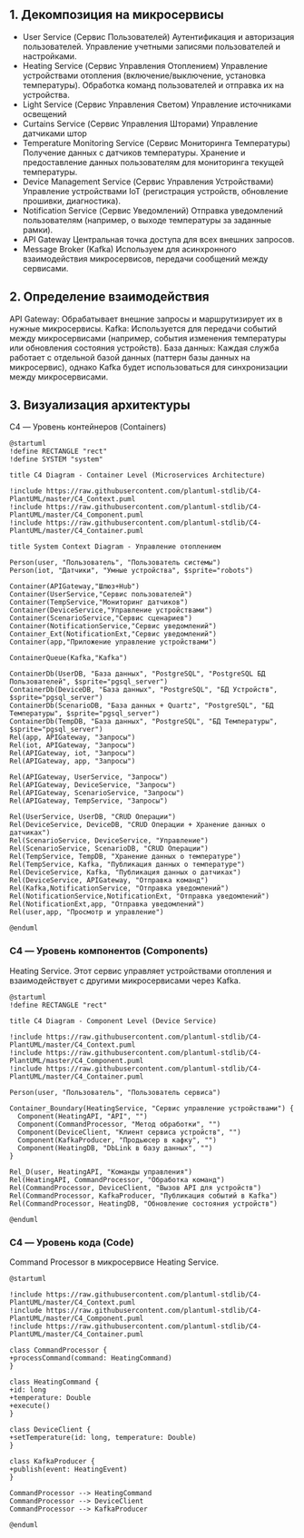## 1. Декомпозиция на микросервисы
* User Service (Сервис Пользователей) Аутентификация и авторизация пользователей. Управление учетными записями пользователей и настройками.
* Heating Service (Сервис Управления Отоплением) Управление устройствами отопления (включение/выключение, установка температуры).
Обработка команд пользователей и отправка их на устройства.
* Light Service (Сервис Управления Светом) Управление источниками освещений
* Curtains Service (Сервис Управления Шторами) Управление датчиками штор
* Temperature Monitoring Service (Сервис Мониторинга Температуры)
Получение данных с датчиков температуры.
Хранение и предоставление данных пользователям для мониторинга текущей температуры.
* Device Management Service (Сервис Управления Устройствами)
Управление устройствами IoT (регистрация устройств, обновление прошивки, диагностика).
* Notification Service (Сервис Уведомлений)
Отправка уведомлений пользователям (например, о выходе температуры за заданные рамки).
* API Gateway
Центральная точка доступа для всех внешних запросов.
* Message Broker (Kafka)
Используем для асинхронного взаимодействия микросервисов, передачи сообщений между сервисами.
## 2. Определение взаимодействия
API Gateway: Обрабатывает внешние запросы и маршрутизирует их в нужные микросервисы.
Kafka: Используется для передачи событий между микросервисами (например, события изменения температуры или обновления состояния устройств).
База данных: Каждая служба работает с отдельной базой данных (паттерн базы данных на микросервис), однако Kafka будет использоваться для синхронизации между микросервисами.
## 3. Визуализация архитектуры
   C4 — Уровень контейнеров (Containers)
```puml
@startuml
!define RECTANGLE "rect"
!define SYSTEM "system"

title C4 Diagram - Container Level (Microservices Architecture)

!include https://raw.githubusercontent.com/plantuml-stdlib/C4-PlantUML/master/C4_Context.puml
!include https://raw.githubusercontent.com/plantuml-stdlib/C4-PlantUML/master/C4_Component.puml
!include https://raw.githubusercontent.com/plantuml-stdlib/C4-PlantUML/master/C4_Container.puml

title System Context Diagram - Управление отоплением

Person(user, "Пользователь", "Пользователь системы")
Person(iot, "Датчики", "Умные устройства", $sprite="robots")

Container(APIGateway,"Шлюз+Hub")
Container(UserService,"Сервис пользователей")
Container(TempService,"Мониторинг датчиков")
Container(DeviceService,"Управление устройствами")
Container(ScenarioService,"Сервис сценариев")
Container(NotificationService,"Сервис уведомлений")
Container_Ext(NotificationExt,"Сервис уведомлений")
Container(app,"Приложение управление устройствами")

ContainerQueue(Kafka,"Kafka")

ContainerDb(UserDB, "База данных", "PostgreSQL", "PostgreSQL БД Пользователей", $sprite="pgsql_server")
ContainerDb(DeviceDB, "База данных", "PostgreSQL", "БД Устройств", $sprite="pgsql_server")
ContainerDb(ScenarioDB, "База данных + Quartz", "PostgreSQL", "БД Температуры", $sprite="pgsql_server")
ContainerDb(TempDB, "База данных", "PostgreSQL", "БД Температуры", $sprite="pgsql_server")
Rel(app, APIGateway, "Запросы")
Rel(iot, APIGateway, "Запросы")
Rel(APIGateway, iot, "Запросы")
Rel(APIGateway, app, "Запросы")

Rel(APIGateway, UserService, "Запросы")
Rel(APIGateway, DeviceService, "Запросы")
Rel(APIGateway, ScenarioService, "Запросы")
Rel(APIGateway, TempService, "Запросы")

Rel(UserService, UserDB, "CRUD Операции")
Rel(DeviceService, DeviceDB, "CRUD Операции + Хранение данных о датчиках")
Rel(ScenarioService, DeviceService, "Управление")
Rel(ScenarioService, ScenarioDB, "CRUD Операции")
Rel(TempService, TempDB, "Хранение данных о температуре")
Rel(TempService, Kafka, "Публикация данных о температуре")
Rel(DeviceService, Kafka, "Публикация данных о датчиках")
Rel(DeviceService, APIGateway, "Отправка команд")
Rel(Kafka,NotificationService, "Отправка уведомлений")
Rel(NotificationService,NotificationExt, "Отправка уведомлений")
Rel(NotificationExt,app, "Отправка уведомлений")
Rel(user,app, "Просмотр и управление")

@enduml
```

### C4 — Уровень компонентов (Components)

Heating Service. Этот сервис управляет устройствами отопления и взаимодействует с другими микросервисами через Kafka.
```puml
@startuml
!define RECTANGLE "rect"

title C4 Diagram - Component Level (Device Service)

!include https://raw.githubusercontent.com/plantuml-stdlib/C4-PlantUML/master/C4_Context.puml
!include https://raw.githubusercontent.com/plantuml-stdlib/C4-PlantUML/master/C4_Component.puml
!include https://raw.githubusercontent.com/plantuml-stdlib/C4-PlantUML/master/C4_Container.puml

Person(user, "Пользователь", "Пользователь сервиса")

Container_Boundary(HeatingService, "Сервис управление устройствами") {
  Component(HeatingAPI, "API", "")
  Component(CommandProcessor, "Метод обработки", "")
  Component(DeviceClient, "Клиент сервиса устройств", "")
  Component(KafkaProducer, "Продьюсер в кафку", "")
  Component(HeatingDB, "DbLink в базу данных", "")
}

Rel_D(user, HeatingAPI, "Команды управления")
Rel(HeatingAPI, CommandProcessor, "Обработка команд")
Rel(CommandProcessor, DeviceClient, "Вызов API для устройств")
Rel(CommandProcessor, KafkaProducer, "Публикация событий в Kafka")
Rel(CommandProcessor, HeatingDB, "Обновление состояния устройств")

@enduml
```
### C4 — Уровень кода (Code)

Command Processor в микросервисе Heating Service.

```puml
@startuml

!include https://raw.githubusercontent.com/plantuml-stdlib/C4-PlantUML/master/C4_Context.puml
!include https://raw.githubusercontent.com/plantuml-stdlib/C4-PlantUML/master/C4_Component.puml
!include https://raw.githubusercontent.com/plantuml-stdlib/C4-PlantUML/master/C4_Container.puml

class CommandProcessor {
+processCommand(command: HeatingCommand)
}

class HeatingCommand {
+id: long
+temperature: Double
+execute()
}

class DeviceClient {
+setTemperature(id: long, temperature: Double)
}

class KafkaProducer {
+publish(event: HeatingEvent)
}

CommandProcessor --> HeatingCommand
CommandProcessor --> DeviceClient
CommandProcessor --> KafkaProducer

@enduml
```